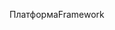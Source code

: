 <span data-ttu-id="0df68-101">Платформа</span><span class="sxs-lookup"><span data-stu-id="0df68-101">Framework</span></span>